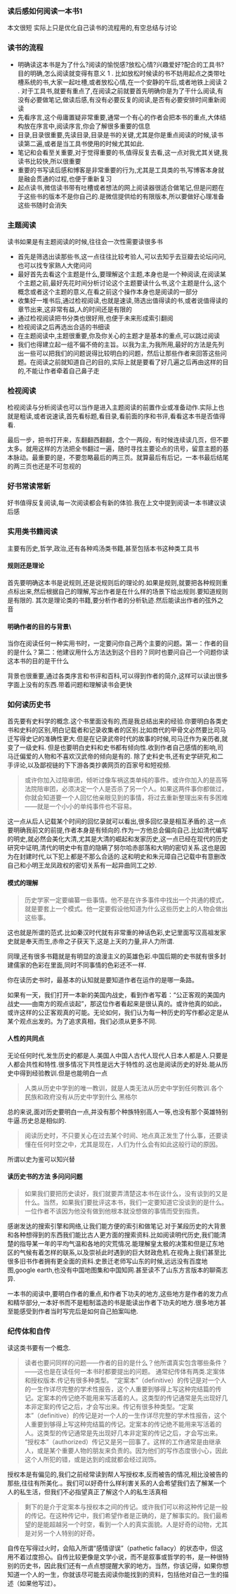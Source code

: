 ### 读后感如何阅读一本书1 

本文很短 实际上只是优化自己读书的流程用的,有空总结与讨论

### 读书的流程


- 明确读这本书是为了什么?阅读的愉悦感?放松心情?兴趣爱好?配合的工具书?目的明确,怎么阅读就变得有意义
  1 . 比如放松时候读的书不妨用起点之类带吐槽系统的书,大家一起吐槽,或者放松心情,在一个安静的午后,或者地铁上阅读
  2 . 对于工具书,就要有重点了,在阅读之前就要首先明确你是为了干什么阅读,有没有必要做笔记,做读后感,有没有必要反复的阅读,是否有必要安排时间重新阅读
- 先看序言,这个毋庸置疑非常重要,通常一个有心的作者会把本书的重点,大体结构放在序言中,阅读序言,你会了解很多重要的信息
- 目录,目录很重要,先读目录,目录是书的关键,尤其是你是重点阅读的时候,读书读第二遍,或者是当工具书使用的时候尤其如此.
- 笔记和会看至关重要,对于觉得重要的书,值得反复去看,这一点对我尤其关键,我读书比较快,所以很重要
- 重要的书写读后感和博客是非常重要的行为,尤其是工具类的书,写博客本身就是融会贯通的过程,也便于重新复习
- 起点读书,微信读书带有吐槽或者想法的网上阅读器很适合做笔记,但是问题在于这些书的版本不是你自己的.是微信提供给的有限版本,所以要做好心理准备这些书随时会消失

### 主题阅读
读书如果是有主题阅读的时候,往往会一次性需要读很多书
- 首先是筛选出读那些书,这一点往往比较考验人,可以去知乎去豆瓣去论坛问问,也可以找专家熟人大佬问问
- 最好首先去看这个主题是什么,要理解这个主题,本身也是一个种阅读,在阅读某个主题之前,最好先花时间分析讨论这个主题要读什么书,这个主题是什么,这个概念或者这个主题的意义,在看之前这个操作本身也是阅读的一部分
- 收集好一堆书后,通过检视阅读,也就是速读,筛选出值得读的书,或者说值得读的章节出来,这非常有益,人的时间还是有限的
- 通过检视阅读把书分类也很好用,也便于未来形成索引翻阅
- 检视阅读之后再选出合适的书细读
- 在主题阅读中,主题很重要,你及你关心的主题才是基本的重点,可以跳过阅读
- 我们也得建立起一组不偏不倚的主旨。以我为主,为我所用,最好的方法是先列出一些可以把我们的问题说得比较明白的问题，然后让那些作者来回答这些问题。在阅读之前就知道自己的目的,实际上就是要看了好几遍之后再由这样的目的,不能让作者牵着自己鼻子走

### 检视阅读 
检视阅读与分析阅读也可以当作是进入主题阅读的前置作业或准备动作.实际上也就是粗读,或者说速读,首先看标题,看目录,看前面的序和书评,看看这本书是否值得看.

最后一步，把书打开来，东翻翻西翻翻，念个一两段，有时候连续读几页，但不要太多。就用这样的方法把全书翻过一遍，随时寻找主要论点的讯号，留意主题的基本脉动。最重要的是，不要忽略最后的两三页。就算最后有后记，一本书最后结尾的两三页也还是不可忽视的

### 好书常读常新

好书值得反复阅读,每一次阅读都会有新的体验.我在上文中提到阅读一本书建议读后感

### 实用类书籍阅读

主要有历史,哲学,政治,还有各种鸡汤类书籍,甚至包括本书这种类工具书

#### 规则还是理论
首先要明确这本书是说规则,还是说规则后的理论的.如果是规则,就要把各种规则重点标出来,然后根据自己的理解,写出作者是在什么样的场景下给出规则.要知道规则是有限的.
其次是理论类的书籍,要分析作者的分析轨迹.然后能读出作者的弦外之音

#### 明确作者的目的与背景\

当你在阅读任何一种实用书时，一定要问你自己两个主要的问题。第一：作者的目的是什么？第二：他建议用什么方法达到这个目的？同时也要问自己一个问题你读这本书的目的是干什么

背景也很重要,通过各类序言和书评和百科,可以得到作者的简介,这样可以读出很多字面上没有的东西.带着问题和理解读书会更快

### 如何读历史书

首先要有史料学的概念.这个书里面没有的,而是我总结出来的经验.你要明白各类史书和史料的区别,明白记载者和记录收集者的区别.比如商代的甲骨文必然要比司马迁写得史记的准确性更大.但是在记录武帝时代的故事的时候,司马迁作为亲历者,就变了一级史料.
但是也要明白史料和史书都有倾向性.收到作者自己感情的影响,司马迁偏爱的人物和不喜欢汉武帝的倾向是有的.
除了史料史书,还有史学研究,和二手评论,以及鄙视链的下下游各类抄袭网页的百家号和短视频.

> 或许你加入过陪审团，倾听过像车祸这类单纯的事件。或许你加入的是高等法院陪审团，必须决定一个人是否杀了另一个人。如果这两件事你都做过，你就会知道要一个人回忆他亲眼见到的事情，将过去重新整理出来有多困难——就是一个小小的单纯事件也不容易。

这一点从后人记载某个时间的回忆录就可以看出,很多回忆录是相互矛盾的.这一点要明确我前文的前提,作者本身是有倾向的.作为一方他总会偏向自己.比如清代编写的明史,就必然会美化大清,尤其是大清的崛起和发家历史,这一点已经在现代的历史研究中证明,清代的明史中有意的隐瞒了努尔哈赤部落和大明的密切关系.这也是因为在封建时代,以下犯上都是不那么合适的.这和明史和朱元璋自己记载中有意删改自己和小明王龙凤政权的密切关系有一起异曲同工之妙.


#### 模式的理解
>历史学家一定要编纂一些事情。他不是在许多事件中找出一个共通的模式，就是要套上一个模式。他一定要假设他知道为什么这些历史上的人物会做出这些事。

这也就是所谓的范式.比如秦汉时代就有非常重的神话色彩,史记里面写汉高祖发家史就是奉天而生,赤帝之子获天下,这是上天的力量,非人力所谓.

同理,还有很多书籍就是有明显的浪漫主义的英雄色彩.中国后期的史书就有很多封建儒家的色彩在里面,同时不同事情的色彩还不一样.

你在读历史书时，最基本的认知就是要知道作者在运作的是哪一条路。


如果有一天，我们打开一本新的美国内战史，看到作者写着：“公正客观的美国内战史——由南方的观点谈起”，那这位作者看起来是很认真的。或许他真的如此，或许这样的公正客观真的可能。无论如何，我们认为每一种历史的写作都必定是从某个观点出发的。为了追求真相，我们必须从更多不同.


#### 人性的共同点

无论任何时代,发生历史的都是人.美国人中国人古代人现代人日本人都是人.只要是人都会共性和特性.很多情况下共性是远大于特性的.这也是阅读历史的好处.能从历史中得到经验教训.但是也能明白一点

>人类从历史中学到的唯一教训，就是人类无法从历史中学到任何教训.各个民族和政府没有从历史中学到什么   黑格尔

总的来说,面对历史要明白一点,并没有那个种族特别高人一等,也没有那个英雄特别牛逼.历史总是相似的.
>阅读历史时，不只要关心在过去某个时间、地点真正发生了什么事，还要读懂在任何时空之中，尤其是现在，人们为什么会有如此这般行动的原因。

所谓以史为鉴可以知兴替

#### 读历史书的方法 多问问问题

>如果我们要把历史读好，我们就要弄清楚这本书在谈什么，没有谈到的又是什么。当然，如果我们要批评这本书，我们一定要知道它没谈到的是什么。一位作者不该因为他没有做到他根本就没想做的事情而受到指责。

感谢发达的搜索引擎和网络,让我们能方便的索引和做笔记.对于某段历史的大背景和各种想得到的东西我们能比古人更方面的搜索资料.比如阅读明代历史,我们能清楚的指导某一年的平均气温和各地的灾荒情况.能理解皇太极的决策和但是辽东地区的气候有着怎样的联系,以及崇祯此时遇到的巨大财政危机.在视角上我们甚至比很多旧书作者拥有更全面的资料.史景迁老师写山东的时候,远远没有百度地图,google earth,也没有中国地图集和中国知网.甚至读不了山东方言版本的聊斋志异.

一本书的阅读中,要明白作者的重点,和作者下功夫的地方,这些地方是作者的发力点和精华部分,一本好书而不是粗制滥造的书是能读出作者下功夫的地方.很多地方甚至能感受到作者当时写完后是如何自己拍案叫绝.

### 纪传体和自传

读这类书要有一个概念.

> 读者也要问同样的问题——作者的目的是什么？他所谓真实包含哪些条件？——这也是在读任何一本书时都要提出的问题。
> 通常纪传体有两类.定案体和授权版本.传记有很多种类型。
> “定案本”（definitive）的传记是对一个人的一生作详尽完整的学术性报告，这个人重要到够得上写这种完结篇的传记。定案本的传记绝不能用来写活着的人。这类型的传记通常是先出现好几本非定案的传记之后，才会写出来。传记有很多种类型。“定案本”（definitive）的传记是对一个人的一生作详尽完整的学术性报告，这个人重要到够得上写这种完结篇的传记。定案本的传记绝不能用来写活着的人。这类型的传记通常是先出现好几本非定案的传记之后，才会写出来。
> “授权本”（authorized）传记又是另一回事了。这样的工作通常是由继承人，或是某个重要人物的朋友来负责的。因为他们的写作态度很小心，因此这个人所犯的错，或是达到的成就都会经过润饰。

授权本是有偏见的,我们之前经常读到帮人写授权本,反而被告的情况,相比没被告的那些,往往有所美化.。我们可以好奇什么样利害关系的人会希望我们去了解某一个人的私生活，但我们不必指望真正了解这个人的私生活真相

>剩下的是介于定案本与授权本之间的传记。或许我们可以称这种传记是一般的传记。在这种传记中，我们希望作者是正确的，是了解事实的。我们最希望的是能超越另一个时空，看到一个人的真实面貌。人是好奇的动物，尤其是对另一个人特别的好奇。

自传在写得过火时，会陷入所谓“感情谬误”（pathetic fallacy）的状态中，但这用不着过度担心。自传比较更像是文学小说，而不是叙事或哲学的书，是一种很特别的历史书，因此我们还有一点点想提醒大家的地方。当然，你该记得，如果你想知道一个人的一生，你就该尽可能去阅读你能找到的资料，包括他对自己一生的描述（如果他写过）。







